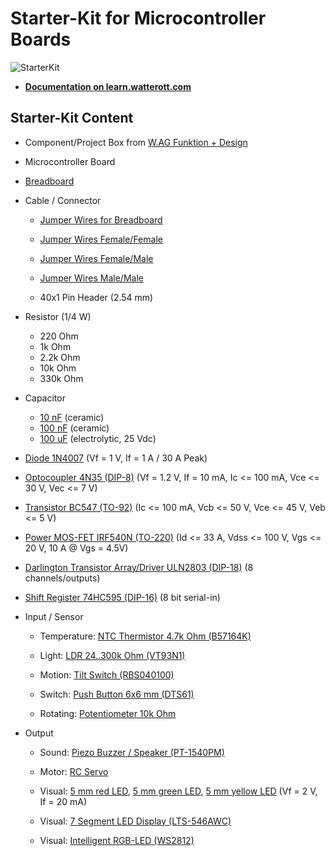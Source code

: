 # Starter-Kit for Microcontroller Boards

![StarterKit](https://github.com/watterott/StarterKit-Microcontroller/raw/master/datasheets/StarterKit.jpg)

* **[Documentation on learn.watterott.com](https://learn.watterott.com)**


## Starter-Kit Content

* Component/Project Box from [W.AG Funktion + Design](http://www.wag.de)

* Microcontroller Board

* [Breadboard](https://github.com/watterott/StarterKit-Microcontroller/raw/master/datasheets/Breadboard.png)

* Cable / Connector

  * [Jumper Wires for Breadboard](http://www.watterott.com/en/Breadboard-with-Wire-Kit)

  * [Jumper Wires Female/Female](http://www.watterott.com/en/Jumper-Wires-FF-100mm)

  * [Jumper Wires Female/Male](http://www.watterott.com/en/Jumper-Wires-FM-100mm)

  * [Jumper Wires Male/Male](http://www.watterott.com/en/Jumper-Wires-MM-100mm)

  * 40x1 Pin Header (2.54 mm)

* Resistor (1/4 W)
  * 220 Ohm
  * 1k Ohm
  * 2.2k Ohm
  * 10k Ohm
  * 330k Ohm

* Capacitor
  * [10 nF](https://github.com/watterott/StarterKit-Microcontroller/raw/master/datasheets/Capacitor.png) (ceramic)
  * [100 nF](https://github.com/watterott/StarterKit-Microcontroller/raw/master/datasheets/Capacitor.png) (ceramic)
  * [100 uF](https://github.com/watterott/StarterKit-Microcontroller/raw/master/datasheets/Capacitor_electrolytic.png) (electrolytic, 25 Vdc)

* [Diode 1N4007](https://github.com/watterott/StarterKit-Microcontroller/raw/master/datasheets/1N4007.pdf) (Vf = 1 V, If = 1 A / 30 A Peak)

* [Optocoupler 4N35 (DIP-8)](https://github.com/watterott/StarterKit-Microcontroller/raw/master/datasheets/4N35.pdf) (Vf = 1.2 V, If = 10 mA, Ic <= 100 mA, Vce <= 30 V, Vec <= 7 V)

* [Transistor BC547 (TO-92)](https://github.com/watterott/StarterKit-Microcontroller/raw/master/datasheets/BC547.pdf) (Ic <= 100 mA, Vcb <= 50 V, Vce <= 45 V, Veb <= 5 V)

* [Power MOS-FET IRF540N (TO-220)](https://github.com/watterott/StarterKit-Microcontroller/raw/master/datasheets/IRF540N.pdf) (Id <= 33 A, Vdss <= 100 V, Vgs <= 20 V, 10 A @ Vgs = 4.5V)

* [Darlington Transistor Array/Driver ULN2803 (DIP-18)](https://github.com/watterott/StarterKit-Microcontroller/raw/master/datasheets/ULN2803.pdf) (8 channels/outputs)

* [Shift Register 74HC595 (DIP-16)](https://github.com/watterott/StarterKit-Microcontroller/raw/master/datasheets/74HC595.pdf) (8 bit serial-in)

* Input / Sensor

  * Temperature: [NTC Thermistor 4.7k Ohm (B57164K)](https://github.com/watterott/StarterKit-Microcontroller/raw/master/datasheets/B57164K.pdf)

  * Light: [LDR 24..300k Ohm (VT93N1)](https://github.com/watterott/StarterKit-Microcontroller/raw/master/datasheets/VT93N1.pdf)

  * Motion: [Tilt Switch (RBS040100)](https://github.com/watterott/StarterKit-Microcontroller/raw/master/datasheets/RBS040100.pdf)

  * Switch: [Push Button 6x6 mm (DTS61)](https://github.com/watterott/StarterKit-Microcontroller/raw/master/datasheets/DTS61.pdf)

  * Rotating: [Potentiometer 10k Ohm](https://github.com/watterott/StarterKit-Microcontroller/raw/master/datasheets/Potentiometer.png)

* Output

  * Sound: [Piezo Buzzer / Speaker (PT-1540PM)](https://github.com/watterott/StarterKit-Microcontroller/raw/master/datasheets/PT-1540PM.pdf)

  * Motor: [RC Servo](https://github.com/watterott/StarterKit-Microcontroller/raw/master/datasheets/Servo.png)

  * Visual: [5 mm red LED](https://github.com/watterott/StarterKit-Microcontroller/raw/master/datasheets/LED_red.png), [5 mm green LED](https://github.com/watterott/StarterKit-Microcontroller/raw/master/datasheets/LED_green.png), [5 mm yellow LED](https://github.com/watterott/StarterKit-Microcontroller/raw/master/datasheets/LED_yellow.png) (Vf = 2 V, If = 20 mA)

  * Visual: [7 Segment LED Display (LTS-546AWC)](https://github.com/watterott/StarterKit-Microcontroller/raw/master/datasheets/LTS-546AWC.pdf)

  * Visual: [Intelligent RGB-LED (WS2812)](https://github.com/watterott/WS2812-Breakout)
